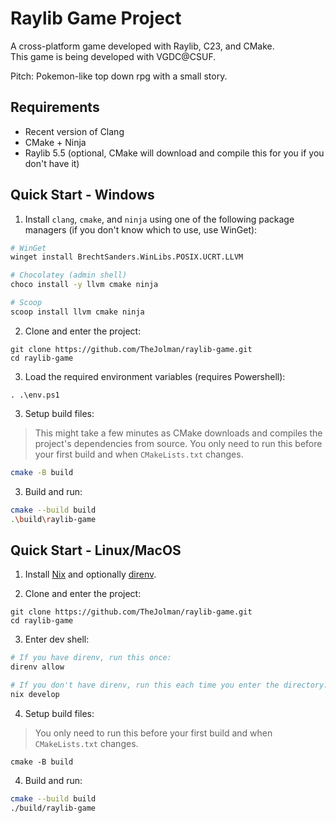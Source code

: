 # Raylib Game Project

A cross-platform game developed with Raylib, C23, and CMake.  
This game is being developed with VGDC@CSUF.  
  
Pitch: Pokemon-like top down rpg with a small story.  

## Requirements

- Recent version of Clang
- CMake + Ninja
- Raylib 5.5 (optional, CMake will download and compile this for you if you don't have it)

## Quick Start - Windows
1. Install `clang`, `cmake`, and `ninja` using one of the following package managers (if you don't know which to use, use WinGet):
```sh
# WinGet
winget install BrechtSanders.WinLibs.POSIX.UCRT.LLVM

# Chocolatey (admin shell)
choco install -y llvm cmake ninja

# Scoop
scoop install llvm cmake ninja
```

2. Clone and enter the project:
```
git clone https://github.com/TheJolman/raylib-game.git
cd raylib-game
```

3. Load the required environment variables (requires Powershell):
```
. .\env.ps1
```

3. Setup build files:
> This might take a few minutes as CMake downloads and compiles the project's dependencies from
> source. You only need to run this before your first build and when `CMakeLists.txt` changes.
```sh
cmake -B build
```

3. Build and run:
```sh
cmake --build build
.\build\raylib-game
```

## Quick Start - Linux/MacOS

1. Install [Nix](https://determinate.systems/nix-installer/) and optionally [direnv](https://direnv.net/docs/installation.html).

2. Clone and enter the project:
```
git clone https://github.com/TheJolman/raylib-game.git
cd raylib-game
```

3. Enter dev shell:
```sh
# If you have direnv, run this once:
direnv allow

# If you don't have direnv, run this each time you enter the directory:
nix develop
```

4. Setup build files:
> You only need to run this before your first build and when `CMakeLists.txt` changes.
```
cmake -B build
```

4. Build and run:
```sh
cmake --build build
./build/raylib-game
```
